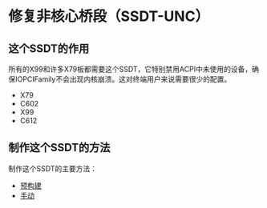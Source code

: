 # 修复非核心桥段（SSDT-UNC）

## 这个SSDT的作用

所有的X99和许多X79板都需要这个SSDT，它特别禁用ACPI中未使用的设备，确保IOPCIFamily不会出现内核崩溃。这对终端用户来说需要很少的配置。

* X79
* C602
* X99
* C612

## 制作这个SSDT的方法

制作这个SSDT的主要方法：

* [预构建](/Universal/unc0-methods/prebuilt.md)
* [手动](/Universal/unc0-methods/manual.md)
